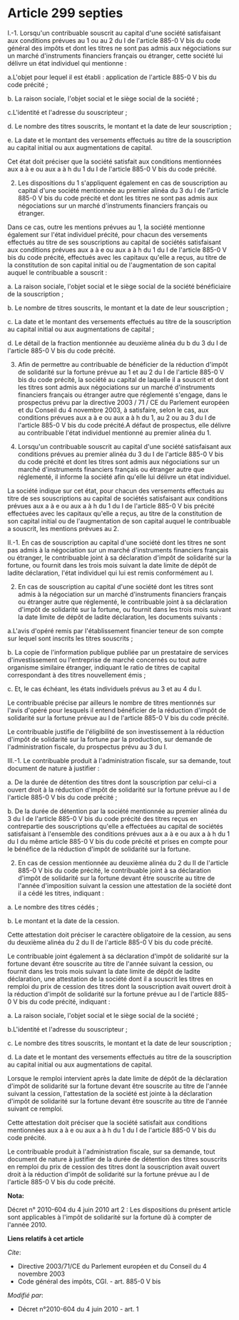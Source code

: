# Article 299 septies

I.-1. Lorsqu'un contribuable souscrit au capital d'une société satisfaisant aux conditions prévues au 1 ou au 2 du I de
l'article 885-0 V bis du code général des impôts et dont les titres ne sont pas admis aux négociations sur un marché
d'instruments financiers français ou étranger, cette société lui délivre un état individuel qui mentionne : 

a.L'objet pour lequel il est établi : application de l'article 885-0 V bis du code précité ; 

b. La raison sociale, l'objet social et le siège social de la société ; 

c.L'identité et l'adresse du souscripteur ; 

d. Le nombre des titres souscrits, le montant et la date de leur souscription ; 

e. La date et le montant des versements effectués au titre de la souscription au capital initial ou aux augmentations de
capital. 

Cet état doit préciser que la société satisfait aux conditions mentionnées aux a à e ou aux a à h du 1 du I de l'article
885-0 V bis du code précité. 

2. Les dispositions du 1 s'appliquent également en cas de souscription au capital d'une société mentionnée au premier alinéa
du 3 du I de l'article 885-0 V bis du code précité et dont les titres ne sont pas admis aux négociations sur un marché
d'instruments financiers français ou étranger. 

Dans ce cas, outre les mentions prévues au 1, la société mentionne également sur l'état individuel précité, pour chacun des
versements effectués au titre de ses souscriptions au capital de sociétés satisfaisant aux conditions prévues aux a à e ou
aux a à h du 1 du I de l'article 885-0 V bis du code précité, effectués avec les capitaux qu'elle a reçus, au titre de la
constitution de son capital initial ou de l'augmentation de son capital auquel le contribuable a souscrit : 

a. La raison sociale, l'objet social et le siège social de la société bénéficiaire de la souscription ; 

b. Le nombre de titres souscrits, le montant et la date de leur souscription ; 

c. La date et le montant des versements effectués au titre de la souscription au capital initial ou aux augmentations de
capital ; 

d. Le détail de la fraction mentionnée au deuxième alinéa du b du 3 du I de l'article 885-0 V bis du code précité. 

3. Afin de permettre au contribuable de bénéficier de la réduction d'impôt de solidarité sur la fortune prévue au 1 et au 2
du I de l'article 885-0 V bis du code précité, la société au capital de laquelle il a souscrit et dont les titres sont admis
aux négociations sur un marché d'instruments financiers français ou étranger autre que réglementé s'engage, dans le
prospectus prévu par la directive 2003 / 71 / CE du Parlement européen et du Conseil du 4 novembre 2003, à satisfaire, selon
le cas, aux conditions prévues aux a à e ou aux a à h du 1, au 2 ou au 3 du I de l'article 885-0 V bis du code précité.A
défaut de prospectus, elle délivre au contribuable l'état individuel mentionné au premier alinéa du 1. 

4. Lorsqu'un contribuable souscrit au capital d'une société satisfaisant aux conditions prévues au premier alinéa du 3 du I
de l'article 885-0 V bis du code précité et dont les titres sont admis aux négociations sur un marché d'instruments
financiers français ou étranger autre que réglementé, il informe la société afin qu'elle lui délivre un état individuel. 

La société indique sur cet état, pour chacun des versements effectués au titre de ses souscriptions au capital de sociétés
satisfaisant aux conditions prévues aux a à e ou aux a à h du 1 du I de l'article 885-0 V bis précité effectuées avec les
capitaux qu'elle a reçus, au titre de la constitution de son capital initial ou de l'augmentation de son capital auquel le
contribuable a souscrit, les mentions prévues au 2. 

II.-1. En cas de souscription au capital d'une société dont les titres ne sont pas admis à la négociation sur un marché
d'instruments financiers français ou étranger, le contribuable joint à sa déclaration d'impôt de solidarité sur la fortune,
ou fournit dans les trois mois suivant la date limite de dépôt de ladite déclaration, l'état individuel qui lui est remis
conformément au I. 

2. En cas de souscription au capital d'une société dont les titres sont admis à la négociation sur un marché d'instruments
financiers français ou étranger autre que réglementé, le contribuable joint à sa déclaration d'impôt de solidarité sur la
fortune, ou fournit dans les trois mois suivant la date limite de dépôt de ladite déclaration, les documents suivants : 

a.L'avis d'opéré remis par l'établissement financier teneur de son compte sur lequel sont inscrits les titres souscrits ; 

b. La copie de l'information publique publiée par un prestataire de services d'investissement ou l'entreprise de marché
concernés ou tout autre organisme similaire étranger, indiquant le ratio de titres de capital correspondant à des titres
nouvellement émis ; 

c. Et, le cas échéant, les états individuels prévus au 3 et au 4 du I. 

Le contribuable précise par ailleurs le nombre de titres mentionnés sur l'avis d'opéré pour lesquels il entend bénéficier de
la réduction d'impôt de solidarité sur la fortune prévue au I de l'article 885-0 V bis du code précité. 

Le contribuable justifie de l'éligibilité de son investissement à la réduction d'impôt de solidarité sur la fortune par la
production, sur demande de l'administration fiscale, du prospectus prévu au 3 du I. 

III.-1. Le contribuable produit à l'administration fiscale, sur sa demande, tout document de nature à justifier : 

a. De la durée de détention des titres dont la souscription par celui-ci a ouvert droit à la réduction d'impôt de solidarité
sur la fortune prévue au I de l'article 885-0 V bis du code précité ; 

b. De la durée de détention par la société mentionnée au premier alinéa du 3 du I de l'article 885-0 V bis du code précité
des titres reçus en contrepartie des souscriptions qu'elle a effectuées au capital de sociétés satisfaisant à l'ensemble des
conditions prévues aux a à e ou aux a à h du 1 du I du même article 885-0 V bis du code précité et prises en compte pour le
bénéfice de la réduction d'impôt de solidarité sur la fortune. 

2. En cas de cession mentionnée au deuxième alinéa du 2 du II de l'article 885-0 V bis du code précité, le contribuable joint
à sa déclaration d'impôt de solidarité sur la fortune devant être souscrite au titre de l'année d'imposition suivant la
cession une attestation de la société dont il a cédé les titres, indiquant : 

a. Le nombre des titres cédés ; 

b. Le montant et la date de la cession. 

Cette attestation doit préciser le caractère obligatoire de la cession, au sens du deuxième alinéa du 2 du II de l'article
885-0 V bis du code précité. 

Le contribuable joint également à sa déclaration d'impôt de solidarité sur la fortune devant être souscrite au titre de
l'année suivant la cession, ou fournit dans les trois mois suivant la date limite de dépôt de ladite déclaration, une
attestation de la société dont il a souscrit les titres en remploi du prix de cession des titres dont la souscription avait
ouvert droit à la réduction d'impôt de solidarité sur la fortune prévue au I de l'article 885-0 V bis du code précité,
indiquant : 

a. La raison sociale, l'objet social et le siège social de la société ; 

b.L'identité et l'adresse du souscripteur ; 

c. Le nombre des titres souscrits, le montant et la date de leur souscription ; 

d. La date et le montant des versements effectués au titre de la souscription au capital initial ou aux augmentations de
capital. 

Lorsque le remploi intervient après la date limite de dépôt de la déclaration d'impôt de solidarité sur la fortune devant
être souscrite au titre de l'année suivant la cession, l'attestation de la société est jointe à la déclaration d'impôt de
solidarité sur la fortune devant être souscrite au titre de l'année suivant ce remploi. 

Cette attestation doit préciser que la société satisfait aux conditions mentionnées aux a à e ou aux a à h du 1 du I de
l'article 885-0 V bis du code précité. 

Le contribuable produit à l'administration fiscale, sur sa demande, tout document de nature à justifier de la durée de
détention des titres souscrits en remploi du prix de cession des titres dont la souscription avait ouvert droit à la
réduction d'impôt de solidarité sur la fortune prévue au I de l'article 885-0 V bis du code précité.

**Nota:**

Décret n° 2010-604 du 4 juin 2010 art 2 : Les dispositions du  présent article sont applicables à l'impôt de solidarité sur
la fortune dû à compter de l'année 2010.

**Liens relatifs à cet article**

_Cite_:

  - Directive 2003/71/CE du Parlement européen et du Conseil du 4 novembre 2003
  - Code général des impôts, CGI. - art. 885-0 V bis

_Modifié par_:

  - Décret n°2010-604 du 4 juin 2010 - art. 1
